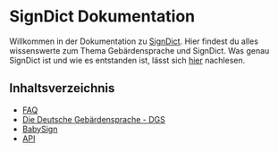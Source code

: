 # SignDict Dokumentation

Willkommen in der Dokumentation zu [SignDict](https://signdict.org). Hier findest du alles wissenswerte zum Thema Gebärdensprache und SignDict.
Was genau SignDict ist und wie es entstanden ist, lässt sich [hier](https://signdict.org/about) nachlesen.

## Inhaltsverzeichnis

* [FAQ](faq.md)
* [Die Deutsche Gebärdensprache - DGS](dgs.md)
* [BabySign](babysign.md)
* [API](api.md)

